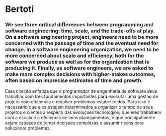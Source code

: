 # Bertoti

 ### We see three critical differences between programming and software engineering: time, scale, and the trade-offs at play. On a software engineering project, engineers need to be more concerned with the passage of time and the eventual need for change. In a software engineering organization, we need to be more concerned about scale and efficiency, both for the software we produce as well as for the organization that is producing it. Finally, as software engineers, we are asked to make more complex decisions with higher-stakes outcomes, often based on imprecise estimates of time and growth.

 Essa citação enfatiza que o programador de engenharia de software deve trabalhar com três fundamentos importantes para executar uma gestão de projeto com eficiencia e resolver problemas estabelecidos. Para isso é necessário que eles estejam determinados a organizar o tempo de seus projetos e cientes a respeito das evoluçoes tecnologios; que eles trabalhem com a escala e a eficiencia de seus planejamentos, e que principalmente sejam capazes de tomar decisoes complexas e assumir riscos para solucionar problemas.
